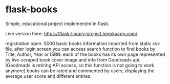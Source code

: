 # flask-books
Simple, educational project implemented in flask.

Live version here: https://flask-library-project.herokuapp.com/

registration open. 
5000 basic books information imported from static csv file.
after login screen you can access search function to find books by Title, Author, Year or ISBN.
each of the books has its own page represented by live-scraped book cover image and info from Goodreads api. (Goodreads is retiring API access, so this function is not going to work anymore)
books can be rated and commented by users, displaying the average user score and different entries.
